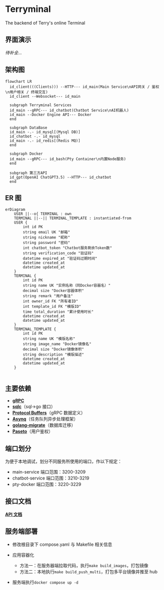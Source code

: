 # Terryminal

The backend of Terry's online Terminal

## 界面演示

_待补全..._

## 架构图

```mermaid
flowchart LR
  id_client(((Clients))) --HTTP--- id_main(Main Service\nAPI网关 / 鉴权\n用户相关 / 终端交互)
  id_client --Websocket--- id_main

  subgraph Terryminal Services
  id_main --gRPC--- id_chatbot(Chatbot Service\nAI机器人)
  id_main --Docker Engine API--- Docker
  end

  subgraph DataBase
  id_main -.- id_mysql[(Mysql DB)]
  id_chatbot -.- id_mysql
  id_main -.- id_redis[(Redis MQ)]
  end

  subgraph Docker
  id_main --gRPC--- id_bash(Pty Container\n内置Node服务)
  end

  subgraph 第三方API
  id_gpt(OpenAI ChatGPT3.5) --HTTP--- id_chatbot
  end
```

## ER 图

```mermaid
erDiagram
    USER ||--o{ TERMINAL : own
    TERMINAL ||--|| TERMINAL_TEMPLATE : instantiated-from
    USER {
        int id PK
        string email UK "邮箱"
        string nickname "昵称"
        string password "密码"
        int chatbot_token "Chatbot服务剩余Token数"
        string verification_code "验证码"
        datetime expired_at "验证码过期时间"
        datetime created_at
        datetime updated_at
    }
    TERMINAL {
        int id PK
        string name UK "实例名称（同Docker容器名）"
        decimal size "Docker容器体积"
        string remark "用户备注"
        int owner_id FK "所有者ID"
        int template_id FK "模版ID"
        time total_duration "累计使用时长"
        datetime created_at
        datetime updated_at
    }
    TERMINAL_TEMPLATE {
        int id PK
        string name UK "模版名称"
        string image_name "Docker镜像名"
        decimal size "Docker镜像体积"
        string description "模版描述"
        datetime created_at
        datetime updated_at
    }


```

## 主要依赖

- [**gRPC**](https://grpc.io/)
- [**sqlc**](https://docs.sqlc.dev/en/stable/index.html)（sql->go 接口）
- [**Protocol Buffers**](https://protobuf.dev)（gRPC 数据定义）
- [**Asynq**](https://github.com/hibiken/asynq)（任务队列异步处理框架）
- [**golang-migrate**](https://github.com/golang-migrate/migrate)（数据库迁移）
- [**Paseto**](https://github.com/o1egl/paseto)（用户鉴权）

## 端口划分

为便于本地调试，划分不同服务所使用的端口，作以下规定：

- main-service 端口范围：3200-3209
- chatbot-service 端口范围：3210-3219
- pty-docker 端口范围：3220-3229

## 接口文档

[**API 文档**](https://www.apifox.cn/apidoc/shared-3e28c033-bc0d-436e-93de-6f0e6045d53d)

## 服务端部署

- 修改根目录下 compose.yaml 与 Makefile 相关信息
- 应用容器化

  - 方法一：在服务器端拉取代码，执行`make build_images`，打包镜像
  - 方法二：本地执行`make build_push_multi`，打包多平台镜像并推至 hub

- 服务端执行`docker compose up -d`

